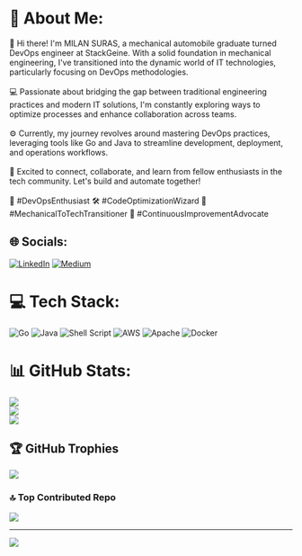 # 💫 About Me:
👋 Hi there! I'm MILAN SURAS, a mechanical automobile graduate turned DevOps engineer at StackGeine. With a solid foundation in mechanical engineering, I've transitioned into the dynamic world of IT technologies, particularly focusing on DevOps methodologies.<br><br>💻 Passionate about bridging the gap between traditional engineering practices and modern IT solutions, I'm constantly exploring ways to optimize processes and enhance collaboration across teams.<br><br>⚙️ Currently, my journey revolves around mastering DevOps practices, leveraging tools like Go and Java to streamline development, deployment, and operations workflows.<br><br>🚀 Excited to connect, collaborate, and learn from fellow enthusiasts in the tech community. Let's build and automate together!<br><br>🔧 #DevOpsEnthusiast 🛠️ #CodeOptimizationWizard 🚗 #MechanicalToTechTransitioner 🌟 #ContinuousImprovementAdvocate


## 🌐 Socials:
[![LinkedIn](https://img.shields.io/badge/LinkedIn-%230077B5.svg?logo=linkedin&logoColor=white)](https://linkedin.com/in/www.linkedin.com/in/milan-suras-036277190) [![Medium](https://img.shields.io/badge/Medium-12100E?logo=medium&logoColor=white)](https://medium.com/@https://medium.com/@milanmidhun2) 

# 💻 Tech Stack:
![Go](https://img.shields.io/badge/go-%2300ADD8.svg?style=for-the-badge&logo=go&logoColor=white) ![Java](https://img.shields.io/badge/java-%23ED8B00.svg?style=for-the-badge&logo=openjdk&logoColor=white) ![Shell Script](https://img.shields.io/badge/shell_script-%23121011.svg?style=for-the-badge&logo=gnu-bash&logoColor=white) ![AWS](https://img.shields.io/badge/AWS-%23FF9900.svg?style=for-the-badge&logo=amazon-aws&logoColor=white) ![Apache](https://img.shields.io/badge/apache-%23D42029.svg?style=for-the-badge&logo=apache&logoColor=white) ![Docker](https://img.shields.io/badge/docker-%230db7ed.svg?style=for-the-badge&logo=docker&logoColor=white)
# 📊 GitHub Stats:
![](https://github-readme-stats.vercel.app/api?username=milansuras&theme=highcontrast&hide_border=false&include_all_commits=false&count_private=false)<br/>
![](https://github-readme-streak-stats.herokuapp.com/?user=milansuras&theme=highcontrast&hide_border=false)<br/>
![](https://github-readme-stats.vercel.app/api/top-langs/?username=milansuras&theme=highcontrast&hide_border=false&include_all_commits=false&count_private=false&layout=compact)

## 🏆 GitHub Trophies
![](https://github-profile-trophy.vercel.app/?username=milansuras&theme=dracula&no-frame=false&no-bg=true&margin-w=4)

### 🔝 Top Contributed Repo
![](https://github-contributor-stats.vercel.app/api?username=milansuras&limit=5&theme=darkhub&combine_all_yearly_contributions=true)

---
[![](https://visitcount.itsvg.in/api?id=milansuras&icon=0&color=0)](https://visitcount.itsvg.in)

<!-- Proudly created with GPRM ( https://gprm.itsvg.in ) -->
